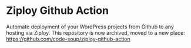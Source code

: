 # Ziploy Github Action

Automate deployment of your WordPress projects from Github to any hosting via Ziploy.
This repository is now archived, moved to a new place: https://github.com/code-soup/ziploy-github-action
